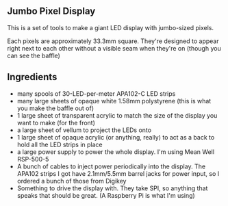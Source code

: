 Jumbo Pixel Display
-------------------

This is a set of tools to make a giant LED display with jumbo-sized pixels.

Each pixels are approximately 33.3mm square. They're designed to appear right
next to each other without a visible seam when they're on (though you can see
the baffle)

Ingredients
-----------

* many spools of 30-LED-per-meter APA102-C LED strips
* many large sheets of opaque white 1.58mm polystyrene (this is what you make
  the baffle out of)
* 1 large sheet of transparent acrylic to match the size of the display you
  want to make (for the front)
* a large sheet of vellum to project the LEDs onto
* 1 large sheet of opaque acrylic (or anything, really) to act as a back to
  hold all the LED strips in place
* a large power supply to power the whole display. I'm using Mean Well
  RSP-500-5
* A bunch of cables to inject power periodically into the display. The APA102
  strips I got have 2.1mm/5.5mm barrel jacks for power input, so I ordered a
  bunch of those from Digikey
* Something to drive the display with. They take SPI, so anything that speaks
  that should be great. (A Raspberry Pi is what I'm using)


